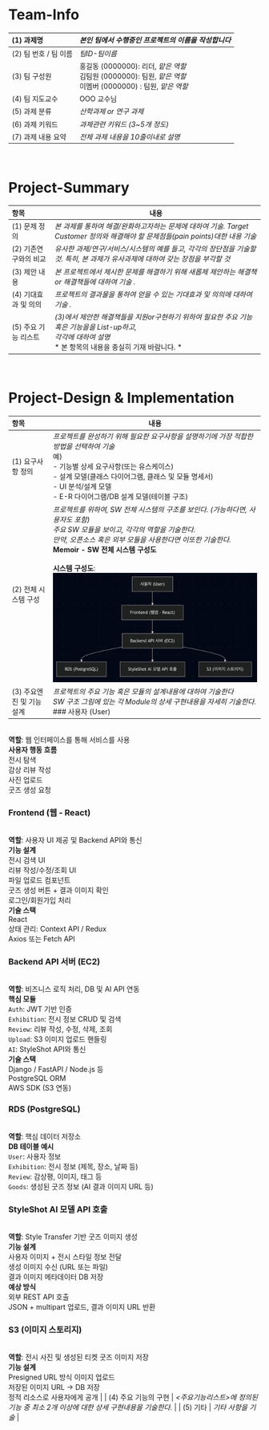 <!-- Template for PROJECT REPORT of CapstoneDesign 2025-2H, initially written by khyoo -->
<!-- 본 파일은 2025년도 컴공 졸업프로젝트의 <1차보고서> 작성을 위한 기본 양식입니다. -->
<!-- 아래에 "*"..."*" 표시는 italic체로 출력하기 위해서 사용한 것입니다. -->
<!-- "내용"에 해당하는 부분을 지우고, 여러분 과제의 내용을 작성해 주세요. -->

# Team-Info
| (1) 과제명 | *본인 팀에서 수행중인 프로젝트의 이름을 작성합니다*
|:---  |---  |
| (2) 팀 번호 / 팀 이름 | *팀ID-팀이름* |
| (3) 팀 구성원 | 홍길동 (0000000): 리더, *맡은 역할* <br> 김팀원 (0000000): 팀원, *맡은 역할* <br> 이멤버 (0000000) : 팀원, *맡은 역할*			 |
| (4) 팀 지도교수 | OOO 교수님 |
| (5) 과제 분류 | *산학과제 or 연구 과제* |
| (6) 과제 키워드 | *과제관련 키워드 (3~5개 정도)*  |
| (7) 과제 내용 요약 | *전체 과제 내용을 10줄이내로 설명* |

<br>

# Project-Summary
| 항목 | 내용 |
|:---  |---  |
| (1) 문제 정의 | *본 과제를 통하여 해결/완화하고자하는 문제에 대하여 기술. Target Customer 정의와 해결해야 할 문제점들(pain points)대한 내용 기술*  |
| (2) 기존연구와의 비교 | *유사한 과제/연구/서비스/시스템의 예를 들고, 각각의 장단점을 기술할 것. 특히, 본 과제가 유사과제에 대하여 갖는 장점을 부각할 것* |
| (3) 제안 내용 | *본 프로젝트에서 제시한 문제를 해결하기 위해 새롭제 제안하는 해결책 or 해결책들에 대하여 기술 .* |
| (4) 기대효과 및 의의 | *프로젝트의 결과물을 통하여 얻을 수 있는 기대효과 및 의의에 대하여 기술 .* |
| (5) 주요 기능 리스트 | *(3)에서 제안한 해결책들을 지원or구현하기 위하여 필요한 주요 기능 혹은 기능을을 List-up하고, <br> 각각에 대하여 설명* <br> * 본 항목의 내용을 충실히 기재 바람니다. *|

<br>
 
# Project-Design & Implementation
| 항목 | 내용 |
|:---  |---  |
| (1) 요구사항 정의 | *프로젝트를 완성하기 위해 필요한 요구사항을 설명하기에 가장 적합한 방법을 선택하여 기술* <br> 예) <br> - 기능별 상세 요구사항(또는 유스케이스) <br> - 설계 모델(클래스 다이어그램, 클래스 및 모듈 명세서) <br> - UI 분석/설계 모델 <br> - E-R 다이어그램/DB 설계 모델(테이블 구조) |
| (2) 전체 시스템 구성 | *프로젝트를 위하여, SW 전체 시스템의 구조를 보인다. (가능하다면, 사용자도 포함) <br> 주요 SW 모듈을 보이고, 각각의 역할을 기술한다. <br>만약, 오픈소스 혹은 외부 모듈을 사용한다면 이또한 기술한다.* <br>**Memoir - SW 전체 시스템 구성도**<br><br>**시스템 구성도**:<br>![sw구조](sw.png)|
| (3) 주요엔진 및 기능 설계 | *프로젝트의 주요 기능 혹은 모듈의 설계내용에 대하여 기술한다 <br> SW 구조 그림에 있는 각 Module의 상세 구현내용을 자세히 기술한다.*<br>### 사용자 (User)

<br>**역할**: 웹 인터페이스를 통해 서비스를 사용
<br> **사용자 행동 흐름**
  <br> 전시 탐색
  <br> 감상 리뷰 작성
  <br> 사진 업로드
  <br> 굿즈 생성 요청<br>

### Frontend (웹 - React)

<br> **역할**: 사용자 UI 제공 및 Backend API와 통신
<br> **기능 설계**
  <br> 전시 검색 UI
  <br> 리뷰 작성/수정/조회 UI
  <br> 파일 업로드 컴포넌트
  <br> 굿즈 생성 버튼 + 결과 이미지 확인
  <br> 로그인/회원가입 처리
<br> **기술 스택**
  <br> React
  <br> 상태 관리: Context API / Redux
  <br> Axios 또는 Fetch API<br>

###  Backend API 서버 (EC2)

<br> **역할**: 비즈니스 로직 처리, DB 및 AI API 연동
<br> **핵심 모듈**
  <br> `Auth`: JWT 기반 인증
  <br> `Exhibition`: 전시 정보 CRUD 및 검색
  <br> `Review`: 리뷰 작성, 수정, 삭제, 조회
  <br> `Upload`: S3 이미지 업로드 핸들링
  <br> `AI`: StyleShot API와 통신
<br> **기술 스택**
  <br> Django / FastAPI / Node.js 등
  <br> PostgreSQL ORM
  <br> AWS SDK (S3 연동)<br>

###  RDS (PostgreSQL)

<br> **역할**: 핵심 데이터 저장소
<br> **DB 테이블 예시**
  <br> `User`: 사용자 정보
  <br> `Exhibition`: 전시 정보 (제목, 장소, 날짜 등)
  <br> `Review`: 감상평, 이미지, 태그 등
  <br> `Goods`: 생성된 굿즈 정보 (AI 결과 이미지 URL 등)<br>

### StyleShot AI 모델 API 호출

<br> **역할**: Style Transfer 기반 굿즈 이미지 생성
<br> **기능 설계**
  <br> 사용자 이미지 + 전시 스타일 정보 전달
  <br> 생성 이미지 수신 (URL 또는 파일)
  <br> 결과 이미지 메타데이터 DB 저장
<br> **예상 방식**
  <br> 외부 REST API 호출
  <br> JSON + multipart 업로드, 결과 이미지 URL 반환<br>

### S3 (이미지 스토리지)

<br> **역할**: 전시 사진 및 생성된 티켓 굿즈 이미지 저장
<br> **기능 설계**
  <br> Presigned URL 방식 이미지 업로드
  <br> 저장된 이미지 URL → DB 저장
  <br> 정적 리소스로 사용자에게 공개 |
| (4) 주요 기능의 구현 | *<주요기능리스트>에 정의된 기능 중 최소 2개 이상에 대한 상세 구현내용을 기술한다.* |
| (5) 기타 | *기타 사항을 기술*  |

<br>
